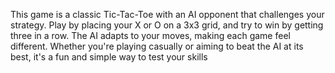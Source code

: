 This game is a classic Tic-Tac-Toe with an AI opponent that challenges your strategy. Play by placing your X or O on a 3x3 grid, and try to win by getting three in a row. The AI adapts to your moves, making each game feel different. Whether you're playing casually or aiming to beat the AI at its best, it's a fun and simple way to test your skills
